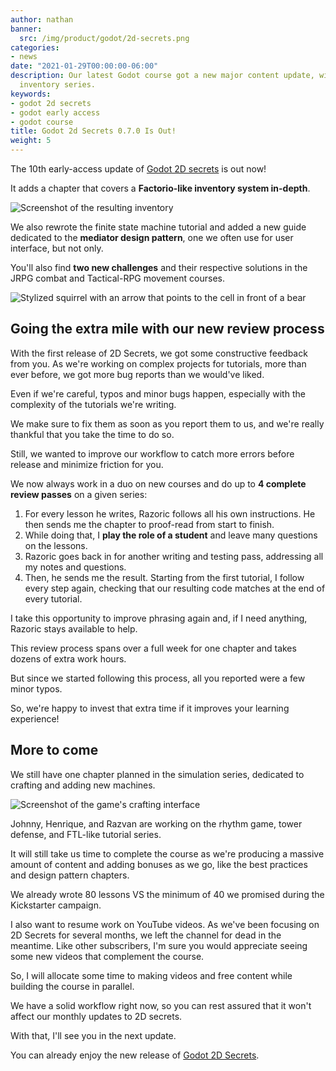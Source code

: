 ```yaml
---
author: nathan
banner:
  src: /img/product/godot/2d-secrets.png
categories:
- news
date: "2021-01-29T00:00:00-06:00"
description: Our latest Godot course got a new major content update, with the Factorio-like
  inventory series.
keywords:
- godot 2d secrets
- godot early access
- godot course
title: Godot 2d Secrets 0.7.0 Is Out!
weight: 5
---
```


The 10th early-access update of [Godot 2D secrets](https://gdquest.mavenseed.com/courses/godot-2d-secrets) is out now!

It adds a chapter that covers a **Factorio-like inventory system in-depth**.

![Screenshot of the resulting inventory](inventory.png)

We also rewrote the finite state machine tutorial and added a new guide dedicated to the **mediator design pattern**, one we often use for user interface, but not only.

You'll also find **two new challenges** and their respective solutions in the JRPG combat and Tactical-RPG movement courses.

![Stylized squirrel with an arrow that points to the cell in front of a bear](trpg-move-to-target.png)

## Going the extra mile with our new review process

With the first release of 2D Secrets, we got some constructive feedback from you. As we're working on complex projects for tutorials, more than ever before, we got more bug reports than we would've liked.

Even if we're careful, typos and minor bugs happen, especially with the complexity of the tutorials we're writing.

We make sure to fix them as soon as you report them to us, and we're really thankful that you take the time to do so.

Still, we wanted to improve our workflow to catch more errors before release and minimize friction for you.

We now always work in a duo on new courses and do up to **4 complete review passes** on a given series:

1. For every lesson he writes, Razoric follows all his own instructions. He then sends me the chapter to proof-read from start to finish.
1. While doing that, I **play the role of a student** and leave many questions on the lessons.
1. Razoric goes back in for another writing and testing pass, addressing all my notes and questions. 
1. Then, he sends me the result. Starting from the first tutorial, I follow every step again, checking that our resulting code matches at the end of every tutorial.

I take this opportunity to improve phrasing again and, if I need anything, Razoric stays available to help.

This review process spans over a full week for one chapter and takes dozens of extra work hours.

But since we started following this process, all you reported were a few minor typos.

So, we're happy to invest that extra time if it improves your learning experience!

## More to come

We still have one chapter planned in the simulation series, dedicated to crafting and adding new machines.

![Screenshot of the game's crafting interface](crafting-example.png)

Johnny, Henrique, and Razvan are working on the rhythm game, tower defense, and FTL-like tutorial series.

It will still take us time to complete the course as we're producing a massive amount of content and adding bonuses as we go, like the best practices and design pattern chapters.

We already wrote 80 lessons VS the minimum of 40 we promised during the Kickstarter campaign.

I also want to resume work on YouTube videos. As we've been focusing on 2D Secrets for several months, we left the channel for dead in the meantime. Like other subscribers, I'm sure you would appreciate seeing some new videos that complement the course.

So, I will allocate some time to making videos and free content while building the course in parallel.

We have a solid workflow right now, so you can rest assured that it won't affect our monthly updates to 2D secrets.

With that, I'll see you in the next update.

You can already enjoy the new release of [Godot 2D Secrets](https://gdquest.mavenseed.com/courses/godot-2d-secrets).
